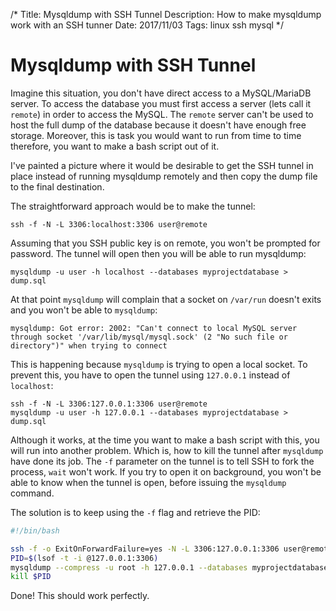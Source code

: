 /*
Title: Mysqldump with SSH Tunnel
Description: How to make mysqldump work with an SSH tunner
Date: 2017/11/03
Tags: linux ssh mysql
*/

# Mysqldump with SSH Tunnel

Imagine this situation, you don't have direct access to a MySQL/MariaDB server.
To access the database you must first access a server (lets call it
`remote`) in order to access the MySQL. The `remote` server can't be used to
host the full dump of the database because it doesn't have enough free storage.
Moreover, this is task you would want to run from time to time therefore, you
want to make a bash script out of it.

I've painted a picture where it would be desirable to get the SSH tunnel in
place instead of running mysqldump remotely and then copy the dump file to the
final destination.

The straightforward approach would be to make the tunnel:

```
ssh -f -N -L 3306:localhost:3306 user@remote
```

Assuming that you SSH public key is on remote, you won't be prompted for
password. The tunnel will open then you will be able to run mysqldump:

```
mysqldump -u user -h localhost --databases myprojectdatabase > dump.sql
```

At that point `mysqldump` will complain that a socket on `/var/run` doesn't
exits and you won't be able to `mysqldump`:

```
mysqldump: Got error: 2002: "Can't connect to local MySQL server through socket '/var/lib/mysql/mysql.sock' (2 "No such file or directory")" when trying to connect
```

This is happening because `mysqldump` is trying to open a local socket. To
prevent this, you have to open the tunnel using `127.0.0.1` instead of
`localhost`:

```
ssh -f -N -L 3306:127.0.0.1:3306 user@remote
mysqldump -u user -h 127.0.0.1 --databases myprojectdatabase > dump.sql
```

Although it works, at the time you want to make a bash script with this, you will
run into another problem. Which is, how to kill the tunnel after `mysqldump`
have done its job. The `-f` parameter on the tunnel is to tell SSH to fork the
process, `wait` won't work. If you try to open it on background, you won't be
able to know when the tunnel is open, before issuing the `mysqldump` command.

The solution is to keep using the `-f` flag and retrieve the PID:

```bash
#!/bin/bash

ssh -f -o ExitOnForwardFailure=yes -N -L 3306:127.0.0.1:3306 user@remote
PID=$(lsof -t -i @127.0.0.1:3306)
mysqldump --compress -u root -h 127.0.0.1 --databases myprojectdatabase > dump.sql
kill $PID
```

Done! This should work perfectly.
